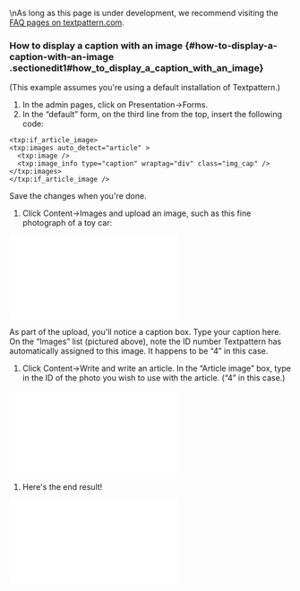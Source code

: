 \\nAs long as this page is under development, we recommend visiting the
[FAQ pages on textpattern.com](http://textpattern.com/faq/).

### How to display a caption with an image {#how-to-display-a-caption-with-an-image .sectionedit1#how_to_display_a_caption_with_an_image}

(This example assumes you're using a default installation of
Textpattern.)

1.  In the admin pages, click on Presentation→Forms.
2.  In the “default” form, on the third line from the top, insert the
    following code:

<!-- -->

    <txp:if_article_image>
    <txp:images auto_detect="article" >
      <txp:image />
      <txp:image_info type="caption" wraptag="div" class="img_cap" />
    </txp:images>
    </txp:if_article_image />

Save the changes when you're done.

1.  Click Content→Images and upload an image, such as this fine
    photograph of a toy car:

[![](/home/www/zendstudio/dokuwiki/bin/lib/exe/fetch.php?media=file:captioncarupload.png)](/home/www/zendstudio/dokuwiki/bin/lib/exe/detail.php?id=&media=file:captioncarupload.png)

As part of the upload, you'll notice a caption box. Type your caption
here. On the “Images” list (pictured above), note the ID number
Textpattern has automatically assigned to this image. It happens to be
“4” in this case.

1.  Click Content→Write and write an article. In the “Article image”
    box, type in the ID of the photo you wish to use with the article.
    (“4” in this case.)

[![](/home/www/zendstudio/dokuwiki/bin/lib/exe/fetch.php?media=file:captioncararticle.png)](/home/www/zendstudio/dokuwiki/bin/lib/exe/detail.php?id=&media=file:captioncararticle.png)

1.  Here's the end result!

[![](/home/www/zendstudio/dokuwiki/bin/lib/exe/fetch.php?media=file:captionfinal.gif)](/home/www/zendstudio/dokuwiki/bin/lib/exe/detail.php?id=&media=file:captionfinal.gif)
